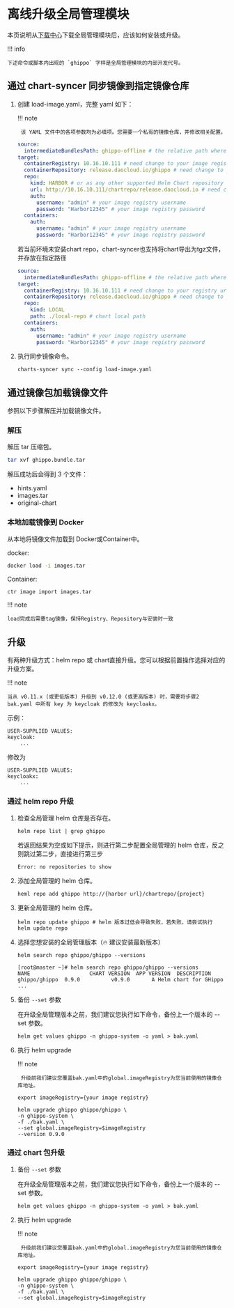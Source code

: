 # 离线升级全局管理模块

本页说明从[下载中心](../../download/dce5.md)下载全局管理模块后，应该如何安装或升级。

!!! info

    下述命令或脚本内出现的 `ghippo` 字样是全局管理模块的内部开发代号。

## 通过 chart-syncer 同步镜像到指定镜像仓库

1. 创建 load-image.yaml，完整 yaml 如下：  

    !!! note  
        
        该 YAML 文件中的各项参数均为必填项。您需要一个私有的镜像仓库，并修改相关配置。
    ```yaml
    source:
      intermediateBundlesPath: ghippo-offline # the relative path where your do charts-syncer,but not relative path between this yaml and offline-package
    target:
      containerRegistry: 10.16.10.111 # need change to your image registry url
      containerRepository: release.daocloud.io/ghippo # need change to your image repository
      repo:
        kind: HARBOR # or as any other supported Helm Chart repository kinds
        url: http://10.16.10.111/chartrepo/release.daocloud.io # need change to your chart repo url
        auth:
          username: "admin" # your image registry username
          password: "Harbor12345" # your image registry password
      containers:
        auth:
          username: "admin" # your image registry username
          password: "Harbor12345" # your image registry password
    ```
    
    若当前环境未安装chart repo，chart-syncer也支持将chart导出为tgz文件，并存放在指定路径
    
    ```yaml
    source:
      intermediateBundlesPath: ghippo-offline # the relative path where your do charts-syncer,but not relative path between this yaml and offline-package
    target:
      containerRegistry: 10.16.10.111 # need change to your registry url
      containerRepository: release.daocloud.io/ghippo # need change to your image repository
      repo:
        kind: LOCAL
        path: ./local-repo # chart local path
      containers:
        auth:
          username: "admin" # your image registry username
          password: "Harbor12345" # your image registry password
    ```
    
    
1. 执行同步镜像命令。

    ```shell
    charts-syncer sync --config load-image.yaml
    ```
    
## 通过镜像包加载镜像文件

参照以下步骤解压并加载镜像文件。

### 解压

解压 tar 压缩包。

```sh
tar xvf ghippo.bundle.tar
```

解压成功后会得到 3 个文件：

- hints.yaml
- images.tar
- original-chart

### 本地加载镜像到 Docker

从本地将镜像文件加载到 Docker或Container中。

docker:
```sh
docker load -i images.tar
```

Container:
```sh
ctr image import images.tar
```
!!! note

    load完成后需要tag镜像，保持Registry、Repository与安装时一致

## 升级

有两种升级方式：helm repo 或 chart直接升级。您可以根据前置操作选择对应的升级方案。  
    
!!! note  

    当从 v0.11.x (或更低版本) 升级到 v0.12.0 (或更高版本) 时，需要将步骤2 bak.yaml 中所有 key 为 keycloak 的修改为 keycloakx。  
        
示例：  

```shell
USER-SUPPLIED VALUES:
keycloak:
    ...
```

修改为

```shell
USER-SUPPLIED VALUES:
keycloakx:
    ...
```

### 通过 helm repo 升级

1. 检查全局管理 helm 仓库是否存在。

    ```
    helm repo list | grep ghippo
    ```
    
    若返回结果为空或如下提示，则进行第二步配置全局管理的 helm 仓库，反之则跳过第二步，直接进行第三步
    
    ```
    Error: no repositories to show
    ```

1. 添加全局管理的 helm 仓库。

    ```shell
    heml repo add ghippo http://{harbor url}/chartrepo/{project}
    ```
    
1. 更新全局管理的 helm 仓库。

    ```shell
    helm repo update ghippo # helm 版本过低会导致失败，若失败，请尝试执行 helm update repo
    ```

1. 选择您想安装的全局管理版本（🔥 建议安装最新版本）

    ```shell
    helm search repo ghippo/ghippo --versions
    ```

    ```none
    [root@master ~]# helm search repo ghippo/ghippo --versions
    NAME                   CHART VERSION  APP VERSION  DESCRIPTION
    ghippo/ghippo  0.9.0          v0.9.0       A Helm chart for GHippo
    ...
    ```

1. 备份 `--set` 参数

    在升级全局管理版本之前，我们建议您执行如下命令，备份上一个版本的 --set 参数。

    ```shell
    helm get values ghippo -n ghippo-system -o yaml > bak.yaml
    ```

1. 执行 helm upgrade

    !!! note
        
        升级前我们建议您覆盖bak.yaml中的global.imageRegistry为您当前使用的镜像仓库地址。
    
    ```
    export imageRegistry={your image registry}
    ```
    
    ```
    helm upgrade ghippo ghippo/ghippo \
    -n ghippo-system \
    -f ./bak.yaml \
    --set global.imageRegistry=$imageRegistry
    --version 0.9.0
    ```

### 通过 chart 包升级

1. 备份 `--set` 参数

    在升级全局管理版本之前，我们建议您执行如下命令，备份上一个版本的 --set 参数。

    ```shell
    helm get values ghippo -n ghippo-system -o yaml > bak.yaml
    ```

1. 执行 helm upgrade

    !!! note
        
        升级前我们建议您覆盖bak.yaml中的global.imageRegistry为您当前使用的镜像仓库地址。
    
    ```
    export imageRegistry={your image registry}
    ```
    
    ```
    helm upgrade ghippo ghippo/ghippo \
    -n ghippo-system \
    -f ./bak.yaml \
    --set global.imageRegistry=$imageRegistry
    ```

